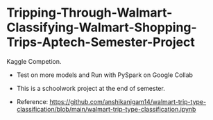 # Tripping-Through-Walmart-Classifying-Walmart-Shopping-Trips-Aptech-Semester-Project
Kaggle Competion.

* Test on more models and Run with PySpark on Google Collab


* This is a schoolwork project at the end of semester.


* Reference:
https://github.com/anshikanigam14/walmart-trip-type-classification/blob/main/walmart-trip-type-classification.ipynb
